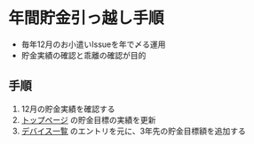 年間貯金引っ越し手順
===

* 毎年12月のお小遣いIssueを年で〆る運用
* 貯金実績の確認と乖離の確認が目的

## 手順
1. 12月の貯金実績を確認する
1. [トップページ](https://github.com/hinoshiba/private_docs) の貯金目標の実績を更新
1. [デバイス一覧](https://github.com/hinoshiba/private_docs/blob/master/devices/README.md) のエントリを元に、3年先の貯金目標額を追加する
